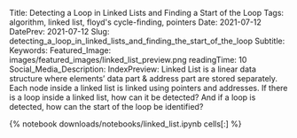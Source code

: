 Title: Detecting a Loop in Linked Lists and Finding a Start of the Loop
Tags: algorithm, linked list, floyd's cycle-finding, pointers
Date: 2021-07-12
DatePrev: 2021-07-12
Slug: detecting_a_loop_in_linked_lists_and_finding_the_start_of_the_loop
Subtitle:
Keywords: 
Featured_Image: images/featured_images/linked_list_preview.png
readingTime: 10
Social_Media_Description:
IndexPreview: Linked List is a linear data structure where elements’ data part & address part are stored separately. Each node inside a linked list is linked using pointers and addresses. If there is a loop inside a linked list, how can it be detected? And if a loop is detected, how can the start of the loop be identified?

{% notebook downloads/notebooks/linked_list.ipynb cells[:] %}
